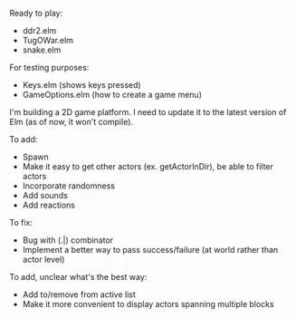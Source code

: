 Ready to play:

+ ddr2.elm
+ TugOWar.elm
+ snake.elm

For testing purposes:

+ Keys.elm (shows keys pressed)
+ GameOptions.elm (how to create a game menu)

I'm building a 2D game platform. I need to update it to the latest version of Elm (as of now, it won't compile).

To add:

+ Spawn
+ Make it easy to get other actors (ex. getActorInDir), be able to filter actors
+ Incorporate randomness
+ Add sounds
+ Add reactions

To fix:
+ Bug with (.|) combinator
+ Implement a better way to pass success/failure (at world rather than actor level)

To add, unclear what's the best way:

+ Add to/remove from active list
+ Make it more convenient to display actors spanning multiple blocks
